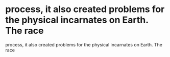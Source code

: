 # process, it also created problems for the physical incarnates on Earth. The race

process, it also created problems for the physical incarnates on Earth. The race